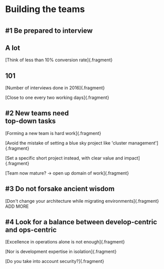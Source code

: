 # Building the teams

# 

## \#1 Be prepared to interview

## A lot
[Think of less than 10% conversion rate]{.fragment}

##  101
[Number of interviews done in 2016]{.fragment}

[Close to one every two working days]{.fragment}


## \#2 New teams need <br/>top-down tasks
[Forming a new team is hard work]{.fragment}

[Avoid the mistake of setting a blue sky project like 'cluster management']{.fragment}

[Set a specific short project instead, with clear value and impact]{.fragment}

[Team now mature? -> open up domain of work]{.fragment}


## \#3 Do not forsake ancient wisdom
[Don't change your architecture while migrating environments]{.fragment}
ADD MORE


## \#4 Look for a balance between develop-centric and ops-centric
[Excellence in operations alone is not enough]{.fragment}

[Nor is development expertise in isolation]{.fragment}

[Do you take into account security?]{.fragment}

